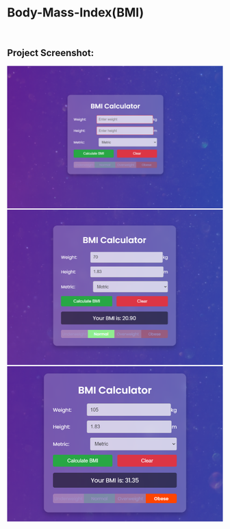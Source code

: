 # Body-Mass-Index(BMI)
<br>
<h2><b> Project Screenshot:</b></h2>

![Project Screenshot](https://github.com/im-ukr/body-mass-index/blob/main/templates/Screenshot%202024-06-06%20210421.png)
![Project Screenshot](https://github.com/im-ukr/body-mass-index/blob/main/templates/Screenshot%202024-06-06%20210547.png)
![Project Screenshot](https://github.com/im-ukr/body-mass-index/blob/main/templates/Screenshot%202024-06-06%20210611.png)
